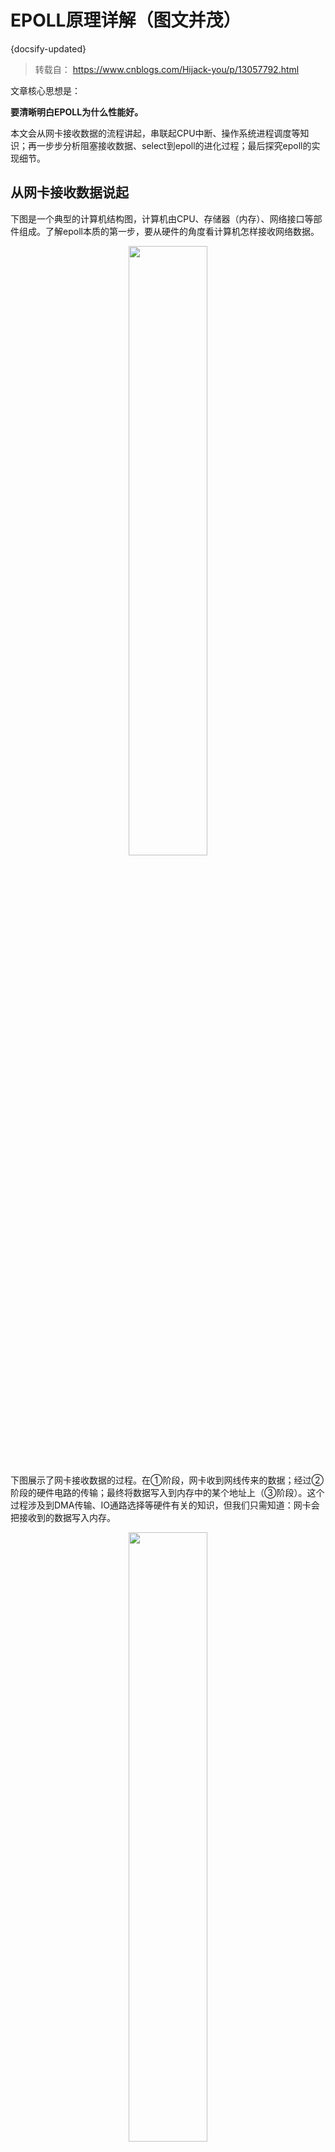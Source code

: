 # EPOLL原理详解（图文并茂）
{docsify-updated}

> 转载自： https://www.cnblogs.com/Hijack-you/p/13057792.html

文章核心思想是：

**要清晰明白EPOLL为什么性能好。**

本文会从网卡接收数据的流程讲起，串联起CPU中断、操作系统进程调度等知识；再一步步分析阻塞接收数据、select到epoll的进化过程；最后探究epoll的实现细节。

## 从网卡接收数据说起

下图是一个典型的计算机结构图，计算机由CPU、存储器（内存）、网络接口等部件组成。了解epoll本质的第一步，要从硬件的角度看计算机怎样接收网络数据。

<center><img src="pics/epoll1.png" width="50%"></center>

下图展示了网卡接收数据的过程。在①阶段，网卡收到网线传来的数据；经过②阶段的硬件电路的传输；最终将数据写入到内存中的某个地址上（③阶段）。这个过程涉及到DMA传输、IO通路选择等硬件有关的知识，但我们只需知道：网卡会把接收到的数据写入内存。

<center><img src="pics/epoll2.png" width="50%"></center>

通过硬件传输，网卡接收的数据存放到内存中。操作系统就可以去读取它们。

## 如何知道接收了数据？

了解epoll本质的第二步，要从CPU的角度来看数据接收。要理解这个问题，要先了解一个概念——中断。

计算机执行程序时，会有优先级的需求。比如，当计算机收到断电信号时（电容可以保存少许电量，供CPU运行很短的一小段时间），它应立即去保存数据，保存数据的程序具有较高的优先级。

一般而言，由硬件产生的信号需要cpu立马做出回应（不然数据可能就丢失），所以它的优先级很高。cpu理应中断掉正在执行的程序，去做出响应；当cpu完成对硬件的响应后，再重新执行用户程序。中断的过程如下图，和函数调用差不多。只不过函数调用是事先定好位置，而中断的位置由“信号”决定。

<center><img src="pics/epoll3.png" width="10%"></center>

以键盘为例，当用户按下键盘某个按键时，键盘会给cpu的中断引脚发出一个高电平。cpu能够捕获这个信号，然后执行键盘中断程序。下图展示了各种硬件通过中断与cpu交互。

<center><img src="pics/epoll4.png" width="40%"></center>

现在可以回答本节提出的问题了：**当网卡把数据写入到内存后，网卡向cpu发出一个中断信号，操作系统便能得知有新数据到来，再通过网卡中断程序去处理数据。**

## 进程阻塞为什么不占用cpu资源？

了解epoll本质的第三步，要从操作系统进程调度的角度来看数据接收。阻塞是进程调度的关键一环，指的是进程在等待某事件（如接收到网络数据）发生之前的等待状态，recv、select和epoll都是阻塞方法。了解“进程阻塞为什么不占用cpu资源？”，也就能够了解这一步。

为简单起见，我们从普通的recv接收开始分析，先看看下面代码：

```perl
//创建socket int s = socket(AF_INET, SOCK_STREAM, 0); 
//绑定 bind(s, ...) 
//监听 listen(s, ...) 
//接受客户端连接 int c = accept(s, ...) 
//接收客户端数据 recv(c, ...); 
//将数据打印出来 printf(...)
```

这是一段最基础的网络编程代码，先新建socket对象，依次调用bind、listen、accept，最后调用recv接收数据。recv是个阻塞方法，当程序运行到recv时，它会一直等待，直到接收到数据才往下执行。

那么阻塞的原理是什么？

### 工作队列

操作系统为了支持多任务，实现了进程调度的功能，会把进程分为“运行”和“等待”等几种状态。运行状态是进程获得cpu使用权，正在执行代码的状态；等待状态是阻塞状态，比如上述程序运行到recv时，程序会从运行状态变为等待状态，接收到数据后又变回运行状态。操作系统会分时执行各个运行状态的进程，由于速度很快，看上去就像是同时执行多个任务。

下图中的计算机中运行着A、B、C三个进程，其中进程A执行着上述基础网络程序，一开始，这3个进程都被操作系统的工作队列所引用，处于运行状态，会分时执行。

<center><img src="pics/epoll5.png" width="40%"></center>

工作队列中有A、B和C三个进程

### 等待队列

当进程A执行到创建socket的语句时，操作系统会创建一个由文件系统管理的socket对象（如下图）。这个socket对象包含了发送缓冲区、接收缓冲区、等待队列等成员。等待队列是个非常重要的结构，它指向所有需要等待该socket事件的进程。

<center><img src="pics/epoll6.png" width="40%"></center>

当程序执行到recv时，操作系统会将进程A从工作队列移动到该socket的等待队列中（如下图）。由于工作队列只剩下了进程B和C，依据进程调度，cpu会轮流执行这两个进程的程序，不会执行进程A的程序。所以进程A被阻塞，不会往下执行代码，也不会占用cpu资源。

<center><img src="pics/epoll7.png" width="40%"></center>

操作系统添加等待队列只是添加了对这个“等待中”进程的引用，以便在接收到数据时获取进程对象、将其唤醒，而非直接将进程管理纳入自己之下。上图为了方便说明，直接将进程挂到等待队列之下。

### 唤醒进程

当socket接收到数据后，操作系统将该socket等待队列上的进程重新放回到工作队列，该进程变成运行状态，继续执行代码。也由于socket的接收缓冲区已经有了数据，recv可以返回接收到的数据。

## 内核接收网络数据全过程

这一步，贯穿网卡、中断、进程调度的知识，叙述阻塞recv下，内核接收数据全过程。

如下图所示，进程在recv阻塞期间，计算机收到了对端传送的数据（步骤①）。数据经由网卡传送到内存（步骤②），然后网卡通过中断信号通知cpu有数据到达，cpu执行中断程序（步骤③）。此处的中断程序主要有两项功能，先将网络数据写入到对应socket的接收缓冲区里面（步骤④），再唤醒进程A（步骤⑤），重新将进程A放入工作队列中。

<center><img src="pics/epoll8.png" width="40%"></center>

唤醒进程的过程如下图所示。

<center><img src="pics/epoll9.png" width="40%"></center>

以上是内核接收数据全过程

这里留有两个思考题，大家先想一想。

+ 操作系统如何知道网络数据对应于哪个socket？
+ 如何同时监视多个socket的数据？

第一个问题：因为一个socket对应着一个端口号，而网络数据包中包含了ip和端口的信息，内核可以通过端口号找到对应的socket。当然，为了提高处理速度，操作系统会维护端口号到socket的索引结构，以快速读取。

第二个问题是多路复用的重中之重。

## 同时监视多个socket的简单方法

服务端需要管理多个客户端连接，而recv只能监视单个socket，这种矛盾下，人们开始寻找监视多个socket的方法。epoll的要义是高效的监视多个socket。从历史发展角度看，必然先出现一种不太高效的方法，人们再加以改进。只有先理解了不太高效的方法，才能够理解epoll的本质。

假如能够预先传入一个socket列表，如果列表中的socket都没有数据，挂起进程，直到有一个socket收到数据，唤醒进程。这种方法很直接，也是select的设计思想。

为方便理解，我们先复习select的用法。在如下的代码中，先准备一个数组（下面代码中的fds），让fds存放着所有需要监视的socket。然后调用select，如果fds中的所有socket都没有数据，select会阻塞，直到有一个socket接收到数据，select返回，唤醒进程。用户可以遍历fds，通过FD\_ISSET判断具体哪个socket收到数据，然后做出处理。

```perl
int s = socket(AF_INET, SOCK_STREAM, 0);  
bind(s, ...)
listen(s, ...)

int fds[] =  存放需要监听的socket

while(1){
    int n = select(..., fds, ...)
    for(int i=0; i < fds.count; i++){
        if(FD_ISSET(fds[i], ...)){
            //fds[i]的数据处理
        }
    }
}
```

### select的流程

select的实现思路很直接。假如程序同时监视如下图的sock1、sock2和sock3三个socket，那么在调用select之后，操作系统把进程A分别加入这三个socket的等待队列中。

<center><img src="pics/epoll10.png" width="40%"></center>

当任何一个socket收到数据后，中断程序将唤起进程。下图展示了sock2接收到了数据的处理流程。

ps：recv和select的中断回调可以设置成不同的内容。

<center><img src="pics/epoll11.png" width="40%"></center>

所谓唤起进程，就是将进程从所有的等待队列中移除，加入到工作队列里面。如下图所示。

<center><img src="pics/epoll12.png" width="40%"></center>

经由这些步骤，当进程A被唤醒后，它知道至少有一个socket接收了数据。程序只需遍历一遍socket列表，就可以得到就绪的socket。

这种简单方式行之有效，在几乎所有操作系统都有对应的实现。

但是简单的方法往往有缺点，主要是：

+ 每次调用select都需要将进程加入到所有监视socket的等待队列，每次唤醒都需要从每个队列中移除。这里涉及了两次遍历，而且每次都要将整个fds列表传递给内核，有一定的开销。正是因为遍历操作开销大，出于效率的考量，才会规定select的最大监视数量，默认只能监视1024个socket。
+ 进程被唤醒后，程序并不知道哪些socket收到数据，还需要遍历一次。
 
那么，有没有减少遍历的方法？有没有保存就绪socket的方法？这两个问题便是epoll技术要解决的。

补充说明： 本节只解释了select的一种情形。当程序调用select时，内核会先遍历一遍socket，如果有一个以上的socket接收缓冲区有数据，那么select直接返回，不会阻塞。这也是为什么select的返回值有可能大于1的原因之一。如果没有socket有数据，进程才会阻塞。

## epoll的设计思路

epoll是在select出现N多年后才被发明的，是select和poll的增强版本。epoll通过以下一些措施来改进效率。

### 措施一：功能分离

select低效的原因之一是将“维护等待队列”和“阻塞进程”两个步骤合二为一。如下图所示，每次调用select都需要这两步操作，然而大多数应用场景中，需要监视的socket相对固定，并不需要每次都修改。epoll将这两个操作分开，先用epoll\_ctl维护等待队列，再调用epoll\_wait阻塞进程。显而易见的，效率就能得到提升。

<center><img src="pics/epoll13.png" width="40%"></center>

为方便理解后续的内容，我们先复习下epoll的用法。如下的代码中，先用epoll\_create创建一个epoll对象epfd，再通过epoll\_ctl将需要监视的socket添加到epfd中，最后调用epoll\_wait等待数据。

```perl
int s = socket(AF_INET, SOCK_STREAM, 0);   
bind(s, ...)
listen(s, ...)

int epfd = epoll_create(...);
epoll_ctl(epfd, ...); //将所有需要监听的socket添加到epfd中

while(1){
    int n = epoll_wait(...)
    for(接收到数据的socket){
        //处理
    }
}
```

功能分离，使得epoll有了优化的可能。

### 措施二：就绪列表

select低效的另一个原因在于程序不知道哪些socket收到数据，只能一个个遍历。如果内核维护一个“就绪列表”，引用收到数据的socket，就能避免遍历。如下图所示，计算机共有三个socket，收到数据的sock2和sock3被rdlist（就绪列表）所引用。当进程被唤醒后，只要获取rdlist的内容，就能够知道哪些socket收到数据。

<center><img src="pics/epoll14.png" width="40%"></center>

## epoll的原理和流程

本节会以示例和图表来讲解epoll的原理和流程。
### 创建epoll对象

如下图所示，当某个进程调用epoll\_create方法时，内核会创建一个eventpoll对象（也就是程序中epfd所代表的对象）。eventpoll对象也是文件系统中的一员，和socket一样，它也会有等待队列。

<center><img src="pics/epoll15.png" width="40%"></center>

创建一个代表该epoll的eventpoll对象是必须的，因为内核要维护“就绪列表”等数据，“就绪列表”可以作为eventpoll的成员。

### 维护监视列表

创建epoll对象后，可以用epoll\_ctl添加或删除所要监听的socket。以添加socket为例，如下图，如果通过epoll\_ctl添加sock1、sock2和sock3的监视，内核会将eventpoll添加到这三个socket的等待队列中。

<center><img src="pics/epoll16.png" width="40%"></center>

当socket收到数据后，中断程序会操作eventpoll对象，而不是直接操作进程。

### 接收数据

当socket收到数据后，中断程序会给eventpoll的“就绪列表”添加socket引用。如下图展示的是sock2和sock3收到数据后，中断程序让rdlist引用这两个socket。

<center><img src="pics/epoll17.png" width="40%"></center>

eventpoll对象相当于是socket和进程之间的中介，socket的数据接收并不直接影响进程，而是通过改变eventpoll的就绪列表来改变进程状态。

当程序执行到epoll\_wait时，如果rdlist已经引用了socket，那么epoll\_wait直接返回，如果rdlist为空，阻塞进程。

### 阻塞和唤醒进程

假设计算机中正在运行进程A和进程B，在某时刻进程A运行到了epoll\_wait语句。如下图所示，内核会将进程A放入eventpoll的等待队列中，阻塞进程。

<center><img src="pics/epoll18.png" width="50%"></center>

当socket接收到数据，中断程序一方面修改rdlist，另一方面唤醒eventpoll等待队列中的进程，进程A再次进入运行状态（如下图）。也因为rdlist的存在，进程A可以知道哪些socket发生了变化。

<center><img src="pics/epoll19.png" width="50%"></center>

## epoll的实现细节

至此，相信读者对epoll的本质已经有一定的了解。但我们还留有一个问题，eventpoll的数据结构是什么样子？
再留两个问题，就绪队列应该应使用什么数据结构？eventpoll应使用什么数据结构来管理通过epoll\_ctl添加或删除的socket？

如下图所示，eventpoll包含了lock、mtx、wq（等待队列）、rdlist等成员。rdlist和rbr是我们所关心的。

<center><img src="pics/epoll20.png" width="50%"></center>

### 就绪列表的数据结构

就绪列表引用着就绪的socket，所以它应能够快速的插入数据。

程序可能随时调用epoll\_ctl添加监视socket，也可能随时删除。当删除时，若该socket已经存放在就绪列表中，它也应该被移除。
所以就绪列表应是一种能够快速插入和删除的数据结构。双向链表就是这样一种数据结构，epoll使用双向链表来实现就绪队列（对应上图的rdllist）。

### 索引结构

既然epoll将“维护监视队列”和“进程阻塞”分离，也意味着需要有个数据结构来保存监视的socket。至少要方便的添加和移除，还要便于搜索，以避免重复添加。红黑树是一种自平衡二叉查找树，搜索、插入和删除时间复杂度都是O(log(N))，效率较好。epoll使用了红黑树作为索引结构（对应上图的rbr）。

ps：因为操作系统要兼顾多种功能，以及由更多需要保存的数据，rdlist并非直接引用socket，而是通过epitem间接引用，红黑树的节点也是epitem对象。同样，文件系统也并非直接引用着socket。为方便理解，本文中省略了一些间接结构。

## 结论

epoll在select和poll（poll和select基本一样，有少量改进）的基础引入了 eventpoll 作为中间层，使用了先进的数据结构，是一种高效的多路复用技术。